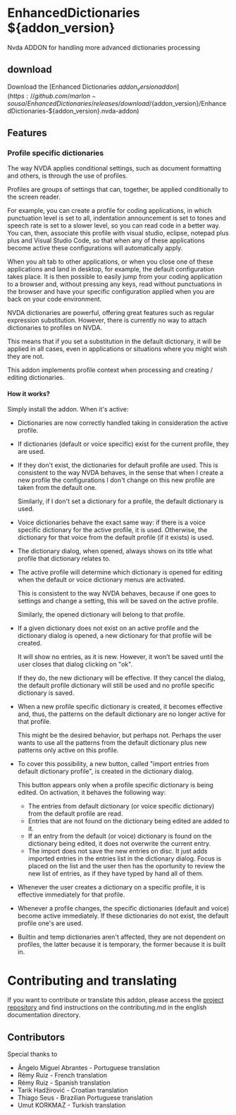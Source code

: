 # EnhancedDictionaries ${addon_version}
Nvda ADDON for handling more advanced dictionaries processing

## download
Download the [Enhanced Dictionaries ${addon_version} addon](https://github.com/marlon-sousa/EnhancedDictionaries/releases/download/${addon_version}/EnhancedDictionaries-${addon_version}.nvda-addon)

## Features

### Profile specific dictionaries
The way NVDA applies conditional settings, such as document formatting and others, is through the use of profiles.

Profiles are groups of settings that can, together, be applied conditionally to the screen reader.

For example, you can create a profile for coding applications, in which punctuation level is set to all, indentation announcement is set to tones and speech rate is set to a slower level, so you can read code in a better way. You can, then, associate this profile with visual studio, eclipse, notepad plus plus and Visual Studio Code, so that when any of these applications become active these configurations will automatically apply.

When you alt tab to other applications, or when you close one of these applications and land in desktop, for example, the default configuration takes place. It is then possible to easily jump from your coding application to a browser and, without pressing any keys, read without punctuations in the browser and have your specific configuration applied when you are back on your code environment.

NVDA dictionaries are powerful, offering great features such as regular expression substitution. However, there is currently no way to attach dictionaries to profiles on NVDA.

This means that if you set a substitution in the default dictionary, it will be applied in all cases, even in applications or situations where you might wish they are not.

This addon implements profile context when processing and creating / editing dictionaries. 

#### How it works?

Simply install the addon. When it's active:

* Dictionaries are now correctly handled taking in consideration the active profile.
* If dictionaries (default or voice specific) exist for the current profile, they are used.
* If they don't exist, the dictionaries for default profile are used. This is consistent to the way NVDA behaves, in the sense that when I create a new profile the configurations I don't change on this new profile are taken from the default one.

    Similarly, if I don't set a dictionary for a profile, the default dictionary is used.

* Voice dictionaries behave the exact same way: if there is a voice specific dictionary for the active profile, it is used. Otherwise, the dictionary for that voice from the default profile (if it exists) is used.
* The dictionary dialog, when opened, always shows on its title what profile that dictionary relates to.
* The active profile will determine which dictionary is opened for editing when the default or voice dictionary menus are activated.

    This is consistent to the way NVDA behaves, because if one goes to settings and change a setting, this will be saved on the active profile.

    Similarly, the opened dictionary will belong to that profile.

* If a given dictionary does not exist on an active profile and the dictionary dialog is opened, a new dictionary for that profile will be created.

    It will show no entries, as it is new. However, it won't be saved until the user closes that dialog clicking on "ok".

    If they do, the new dictionary will be effective. If they cancel the dialog, the default profile dictionary will still be used and no profile specific dictionary is saved.

* When a new profile specific dictionary is created, it becomes effective and, thus, the patterns on the default dictionary are no longer active for that profile.

    This might be the desired behavior, but perhaps not. Perhaps the user wants to use all the patterns from the default dictionary plus new patterns only active on this profile.

* To cover this possibility, a new button, called "import entries from default dictionary profile", is created in the dictionary dialog.

    This button appears only when a profile specific dictionary is being edited. On activation, it behaves the following way:
    
    - The entries from default dictionary (or voice specific dictionary) from the default profile are read.
    - Entries that are not found on the dictionary being edited are added to it.
    - If an entry from the default (or voice) dictionary is found on the dictionary being edited, it does not overwrite the current entry.
    - The import does not save the new entries on disc. It just adds imported entries in the entries list in the dictionary dialog. Focus is placed on the list and the user then has the oportunity to review the new list of entries, as if they have typed by hand all of them.

*  Whenever the user creates a dictionary on a specific profile, it is effective immediately for that profile.
* Whenever a profile changes, the specific dictionaries (default and voice) become active immediately. If these dictionaries do not exist, the default profile one's are used.
* Builtin and temp dictionaries aren't affected, they are not dependent on profiles, the latter because it is temporary, the former because it is built in.

# Contributing and translating

If you want to contribute or translate this addon, please access the [project repository](https://github.com/marlon-sousa/EnhancedDictionaries) and find instructions on the contributing.md in the english documentation directory.

## Contributors

Special thanks to

* Ângelo Miguel Abrantes - Portuguese translation
* Rémy Ruiz - French translation
* Rémy Ruiz - Spanish translation
* Tarik Hadžirović - Croatian translation
*  Thiago Seus - Brazilian Portuguese translation
* Umut KORKMAZ - Turkish translation
